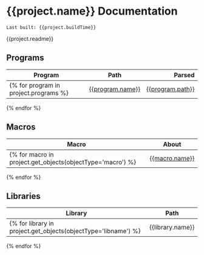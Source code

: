 # {{project.name}} Documentation
`Last built: {{project.buildTime}}`

{{project.readme}}


## Programs 
| Program | Path | Parsed | 
| --- | --- | ---: | 
{% for program in project.programs %}| [{{program.name}}](./{{program.name}}.md) | [{{program.path}}]({{program.path.as_uri()}}) | {{program.parsed}} |
{% endfor %}

## Macros 
| Macro | About |
| --- | --- | 
{% for macro in project.get_objects(objectType='macro') %}| [{{macro.name}}](./macroIndex.md#{{macro.name}}) | {{macro.about}} |
{% endfor %}

## Libraries
| Library | Path | 
| --- | --- | 
{% for library in project.get_objects(objectType='libname') %}| {{library.name}} | [{{library.path}}]({{library.path.as_uri()}}) |
{% endfor %}
